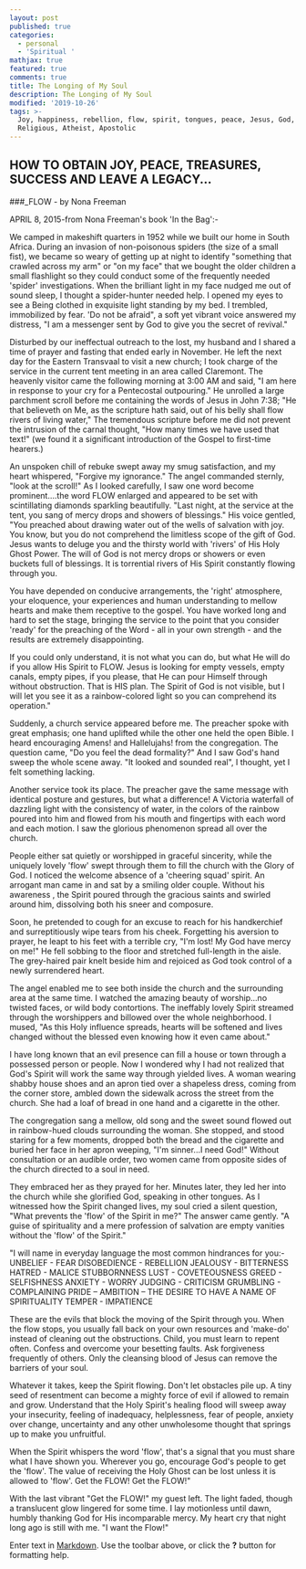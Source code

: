 ```yaml
---
layout: post
published: true
categories:
  - personal
  - 'Spiritual '
mathjax: true
featured: true
comments: true
title: The Longing of My Soul
description: The Longing of My Soul
modified: '2019-10-26'
tags: >-
  Joy, happiness, rebellion, flow, spirit, tongues, peace, Jesus, God,
  Religious, Atheist, Apostolic
---
```

## HOW TO OBTAIN JOY, PEACE, TREASURES, SUCCESS AND LEAVE A LEGACY...

###_FLOW - by Nona Freeman

APRIL 8, 2015-from Nona Freeman's book 'In the Bag':-

We camped in makeshift quarters in 1952 while we built our home in South Africa. During an invasion of non-poisonous spiders (the size of a small fist), we became so weary of getting up at night to identify "something that crawled across my arm" or "on my face" that we bought the older children a small flashlight so they could conduct some of the frequently needed 'spider' investigations.
When the brilliant light in my face nudged me out of sound sleep, I thought a spider-hunter needed help. I opened my eyes to see a Being clothed in exquisite light standing by my bed. I trembled, immobilized by fear. 'Do not be afraid", a soft yet vibrant voice answered my distress, "I am a messenger sent by God to give you the secret of revival."

Disturbed by our ineffectual outreach to the lost, my husband and I shared a time of prayer and fasting that ended early in November. He left the next day for the Eastern Transvaal to visit a new church; I took charge of the service in the current tent meeting in an area called Claremont. The heavenly visitor came the following morning at 3:00 AM and said, "I am here in response to your cry for a Pentecostal outpouring."
He unrolled a large parchment scroll before me containing the words of Jesus in John 7:38; "He that believeth on Me, as the scripture hath said, out of his belly shall flow rivers of living water," The tremendous scripture before me did not prevent the intrusion of the carnal thought, "How many times we have used that text!" (we found it a significant introduction of the Gospel to first-time hearers.)

An unspoken chill of rebuke swept away my smug satisfaction, and my heart whispered, "Forgive my ignorance." The angel commanded sternly, "look at the scroll!" As I looked carefully, I saw one word become prominent....the word FLOW enlarged and appeared to be set with scintillating diamonds sparkling beautifully. "Last night, at the service at the tent, you sang of mercy drops and showers of blessings."
His voice gentled, "You preached about drawing water out of the wells of salvation with joy. You know, but you do not comprehend the limitless scope of the gift of God. Jesus wants to deluge you and the thirsty world with 'rivers' of His Holy Ghost Power. The will of God is not mercy drops or showers or even buckets full of blessings. It is torrential rivers of His Spirit constantly flowing through you.

You have depended on conducive arrangements, the 'right' atmosphere, your eloquence, your experiences and human understanding to mellow hearts and make them receptive to the gospel. You have worked long and hard to set the stage, bringing the service to the point that you consider 'ready' for the preaching of the Word - all in your own strength - and the results are extremely disappointing.

If you could only understand, it is not what you can do, but what He will do if you allow His Spirit to FLOW. Jesus is looking for empty vessels, empty canals, empty pipes, if you please, that He can pour Himself through without obstruction. That is HIS plan. The Spirit of God is not visible, but I will let you see it as a rainbow-colored light so you can comprehend its operation."

Suddenly, a church service appeared before me. The preacher spoke with great emphasis; one hand uplifted while the other one held the open Bible. I heard encouraging Amens! and Hallelujahs! from the congregation. The question came, "Do you feel the dead formality?" And I saw God's hand sweep the whole scene away. "It looked and sounded real", I thought, yet I felt something lacking.

Another service took its place. The preacher gave the same message with identical posture and gestures, but what a difference! A Victoria waterfall of dazzling light with the consistency of water, in the colors of the rainbow poured into him and flowed from his mouth and fingertips with each word and each motion. I saw the glorious phenomenon spread all over the church.

People either sat quietly or worshipped in graceful sincerity, while the uniquely lovely 'flow' swept through them to fill the church with the Glory of God. I noticed the welcome absence of a 'cheering squad' spirit. An arrogant man came in and sat by a smiling older couple. Without his awareness , the Spirit poured through the gracious saints and swirled around him, dissolving both his sneer and composure.

Soon, he pretended to cough for an excuse to reach for his handkerchief and surreptitiously wipe tears from his cheek. Forgetting his aversion to prayer, he leapt to his feet with a terrible cry, "I'm lost! My God have mercy on me!" He fell sobbing to the floor and stretched full-length in the aisle. The grey-haired pair knelt beside him and rejoiced as God took control of a newly surrendered heart.

The angel enabled me to see both inside the church and the surrounding area at the same time. I watched the amazing beauty of worship...no twisted faces, or wild body contortions. The ineffably lovely Spirit streamed through the worshippers and billowed over the whole neighborhood. I mused, "As this Holy influence spreads, hearts will be softened and lives changed without the blessed even knowing how it even came about."

I have long known that an evil presence can fill a house or town through a possessed person or people. Now I wondered why I had not realized that God's Spirit will work the same way through yielded lives. A woman wearing shabby house shoes and an apron tied over a shapeless dress, coming from the corner store, ambled down the sidewalk across the street from the church. She had a loaf of bread in one hand and a cigarette in the other.

The congregation sang a mellow, old song and the sweet sound flowed out in rainbow-hued clouds surrounding the woman. She stopped, and stood staring for a few moments, dropped both the bread and the cigarette and buried her face in her apron weeping, "I'm sinner...I need God!" Without consultation or an audible order, two women came from opposite sides of the church directed to a soul in need.

They embraced her as they prayed for her. Minutes later, they led her into the church while she glorified God, speaking in other tongues. As I witnessed how the Spirit changed lives, my soul cried a silent question, "What prevents the 'flow' of the Spirit in me?" The answer came gently. "A guise of spirituality and a mere profession of salvation are empty vanities without the 'flow' of the Spirit."

"I will name in everyday language the most common hindrances for you:-
UNBELIEF - FEAR
DISOBEDIENCE - REBELLION
JEALOUSY - BITTERNESS
HATRED - MALICE
STUBBORNNESS
LUST - COVETEOUSNESS
GREED - SELFISHNESS
ANXIETY - WORRY
JUDGING - CRITICISM
GRUMBLING - COMPLAINING
PRIDE – AMBITION –
THE DESIRE TO HAVE A NAME OF SPIRITUALITY 
TEMPER - IMPATIENCE

These are the evils that block the moving of the Spirit through you. When the flow stops, you usually fall back on your own resources and 'make-do' instead of cleaning out the obstructions. Child, you must learn to repent often. Confess and overcome your besetting faults. Ask forgiveness frequently of others. Only the cleansing blood of Jesus can remove the barriers of your soul.

Whatever it takes, keep the Spirit flowing. Don't let obstacles pile up. A tiny seed of resentment can become a mighty force of evil if allowed to remain and grow. Understand that the Holy Spirit's healing flood will sweep away your insecurity, feeling of inadequacy, helplessness, fear of people, anxiety over change, uncertainty and any other unwholesome thought that springs up to make you unfruitful.

When the Spirit whispers the word 'flow', that's a signal that you must share what I have shown you. Wherever you go, encourage God's people to get the 'flow'. The value of receiving the Holy Ghost can be lost unless it is allowed to 'flow'. Get the FLOW! Get the FLOW!"

With the last vibrant "Get the FLOW!" my guest left. The light faded, though a translucent glow lingered for some time. I lay motionless until dawn, humbly thanking God for His incomparable mercy. My heart cry that night long ago is still with me. "I want the Flow!"

Enter text in [Markdown](http://daringfireball.net/projects/markdown/). Use the toolbar above, or click the **?** button for formatting help.
